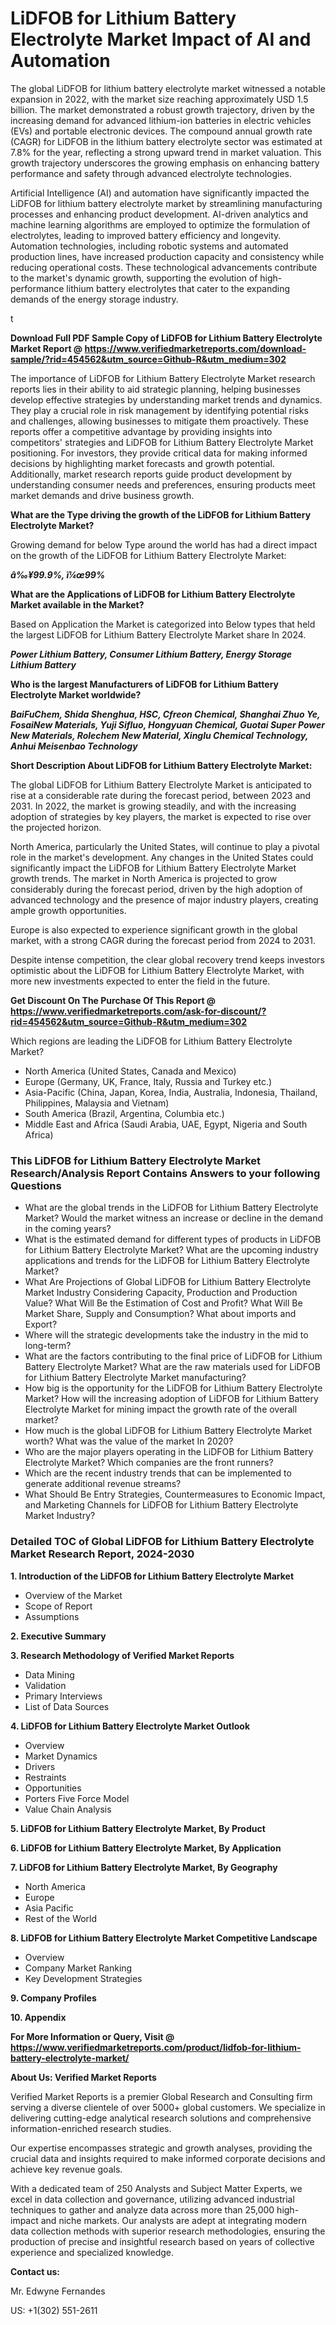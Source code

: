 <meta name="title" content="Global LiDFOB for Lithium Battery Electrolyte Market Impact of AI and Automation"><meta name="description" content="The global LiDFOB for lithium battery electrolyte market witnessed a notable expansion in 2022, with the market size reaching approximately USD 1.5 billion. The market"><meta name="title" content="LiDFOB for Lithium Battery Electrolyte Market Size, Share, Scope, Trends, Growth, Opportunities, Analysis, Forecast"><h1>LiDFOB for Lithium Battery Electrolyte Market Impact of AI and Automation</h1><p>The global LiDFOB for lithium battery electrolyte market witnessed a notable expansion in 2022, with the market size reaching approximately USD 1.5 billion. The market demonstrated a robust growth trajectory, driven by the increasing demand for advanced lithium-ion batteries in electric vehicles (EVs) and portable electronic devices. The compound annual growth rate (CAGR) for LiDFOB in the lithium battery electrolyte sector was estimated at 7.8% for the year, reflecting a strong upward trend in market valuation. This growth trajectory underscores the growing emphasis on enhancing battery performance and safety through advanced electrolyte technologies.</p><p>Artificial Intelligence (AI) and automation have significantly impacted the LiDFOB for lithium battery electrolyte market by streamlining manufacturing processes and enhancing product development. AI-driven analytics and machine learning algorithms are employed to optimize the formulation of electrolytes, leading to improved battery efficiency and longevity. Automation technologies, including robotic systems and automated production lines, have increased production capacity and consistency while reducing operational costs. These technological advancements contribute to the market's dynamic growth, supporting the evolution of high-performance lithium battery electrolytes that cater to the expanding demands of the energy storage industry.</p>t</p><p id="" class=""><strong>Download Full PDF Sample Copy of LiDFOB for Lithium Battery Electrolyte Market Report @ <a href="https://www.verifiedmarketreports.com/download-sample/?rid=454562&utm_source=Github-R&utm_medium=302" target="_blank">https://www.verifiedmarketreports.com/download-sample/?rid=454562&utm_source=Github-R&utm_medium=302</a></strong></p><p>The importance of&nbsp;LiDFOB for Lithium Battery Electrolyte Market research reports lies in their ability to aid strategic planning, helping businesses develop effective strategies by understanding market trends and dynamics. They play a crucial role in risk management by identifying potential risks and challenges, allowing businesses to mitigate them proactively. These reports offer a competitive advantage by providing insights into competitors' strategies and LiDFOB for Lithium Battery Electrolyte Market positioning. For investors, they provide critical data for making informed decisions by highlighting market forecasts and growth potential. Additionally, market research reports guide product development by understanding consumer needs and preferences, ensuring products meet market demands and drive business growth.</p><p><strong>What are the&nbsp;Type driving the growth of the LiDFOB for Lithium Battery Electrolyte Market?</strong></p><p id="" class="">Growing demand for below Type around the world has had a direct impact on the growth of the LiDFOB for Lithium Battery Electrolyte Market:</p><em><strong>â‰¥99.9%, ï¼œ99%</strong></em></p><strong>What are the&nbsp;Applications&nbsp;of LiDFOB for Lithium Battery Electrolyte Market available in the Market?</strong></p><p id="" class="">Based on Application the Market is categorized into Below types that held the largest LiDFOB for Lithium Battery Electrolyte Market share In 2024.</p><em><strong>Power Lithium Battery, Consumer Lithium Battery, Energy Storage Lithium Battery</strong></em></p><strong>Who is the largest Manufacturers of LiDFOB for Lithium Battery Electrolyte Market worldwide?</strong></p><p><em><strong>BaiFuChem, Shida Shenghua, HSC, Cfreon Chemical, Shanghai Zhuo Ye, FosaiNew Materials, Yuji Sifluo, Hongyuan Chemical, Guotai Super Power New Materials, Rolechem New Material, Xinglu Chemical Technology, Anhui Meisenbao Technology</strong></em></p><p id="" class=""><strong>Short Description About LiDFOB for Lithium Battery Electrolyte Market:</strong></p><p>The global LiDFOB for Lithium Battery Electrolyte Market is anticipated to rise at a considerable rate during the forecast period, between 2023 and 2031. In 2022, the market is growing steadily, and with the increasing adoption of strategies by key players, the market is expected to rise over the projected horizon.</p><p>North America, particularly the United States, will continue to play a pivotal role in the market's development. Any changes in the United States could significantly impact the LiDFOB for Lithium Battery Electrolyte Market growth trends. The market in North America is projected to grow considerably during the forecast period, driven by the high adoption of advanced technology and the presence of major industry players, creating ample growth opportunities.</p><p>Europe is also expected to experience significant growth in the global market, with a strong CAGR during the forecast period from 2024 to 2031.</p><p>Despite intense competition, the clear global recovery trend keeps investors optimistic about the LiDFOB for Lithium Battery Electrolyte Market, with more new investments expected to enter the field in the future.</p><p id="" class=""><strong>Get Discount On The Purchase Of This Report @ <a href="https://www.verifiedmarketreports.com/ask-for-discount/?rid=454562&utm_source=Github-R&utm_medium=302" target="_blank">https://www.verifiedmarketreports.com/ask-for-discount/?rid=454562&utm_source=Github-R&utm_medium=302</a></strong></p>Which regions are leading the LiDFOB for Lithium Battery Electrolyte Market?</p><ul><li>North America (United States, Canada and Mexico)</li><li>Europe (Germany, UK, France, Italy, Russia and Turkey etc.)</li><li>Asia-Pacific (China, Japan, Korea, India, Australia, Indonesia, Thailand, Philippines, Malaysia and Vietnam)</li><li>South America (Brazil, Argentina, Columbia etc.)</li><li>Middle East and Africa (Saudi Arabia, UAE, Egypt, Nigeria and South Africa)</li></ul><h3 id="" class="">This LiDFOB for Lithium Battery Electrolyte Market Research/Analysis Report Contains Answers to your following Questions</h3><ul><li>What are the global trends in the LiDFOB for Lithium Battery Electrolyte Market? Would the market witness an increase or decline in the demand in the coming years?</li><li>What is the estimated demand for different types of products in LiDFOB for Lithium Battery Electrolyte Market? What are the upcoming industry applications and trends for the LiDFOB for Lithium Battery Electrolyte Market?</li><li>What Are Projections of Global LiDFOB for Lithium Battery Electrolyte Market Industry Considering Capacity, Production and Production Value? What Will Be the Estimation of Cost and Profit? What Will Be Market Share, Supply and Consumption? What about imports and Export?</li><li>Where will the strategic developments take the industry in the mid to long-term?</li><li>What are the factors contributing to the final price of LiDFOB for Lithium Battery Electrolyte Market? What are the raw materials used for LiDFOB for Lithium Battery Electrolyte Market manufacturing?</li><li>How big is the opportunity for the LiDFOB for Lithium Battery Electrolyte Market? How will the increasing adoption of LiDFOB for Lithium Battery Electrolyte Market for mining impact the growth rate of the overall market?</li><li>How much is the global LiDFOB for Lithium Battery Electrolyte Market worth? What was the value of the market In 2020?</li><li>Who are the major players operating in the LiDFOB for Lithium Battery Electrolyte Market? Which companies are the front runners?</li><li>Which are the recent industry trends that can be implemented to generate additional revenue streams?</li><li>What Should Be Entry Strategies, Countermeasures to Economic Impact, and Marketing Channels for LiDFOB for Lithium Battery Electrolyte Market Industry?</li></ul><h3 id="" class="">Detailed TOC of Global LiDFOB for Lithium Battery Electrolyte Market Research Report, 2024-2030</h3><p id="" class=""><strong>1. Introduction of the LiDFOB for Lithium Battery Electrolyte Market</strong></p><ul><li>Overview of the Market</li><li>Scope of Report</li><li>Assumptions</li></ul><p id="" class=""><strong>2. Executive Summary</strong></p><p id="" class=""><strong>3. Research Methodology of Verified Market Reports</strong></p><ul><li>Data Mining</li><li>Validation</li><li>Primary Interviews</li><li>List of Data Sources</li></ul><p id="" class=""><strong>4. LiDFOB for Lithium Battery Electrolyte Market Outlook</strong></p><ul><li>Overview</li><li>Market Dynamics</li><li>Drivers</li><li>Restraints</li><li>Opportunities</li><li>Porters Five Force Model</li><li>Value Chain Analysis</li></ul><p id="" class=""><strong>5. LiDFOB for Lithium Battery Electrolyte Market, By Product</strong></p><p id="" class=""><strong>6. LiDFOB for Lithium Battery Electrolyte Market, By Application</strong></p><p id="" class=""><strong>7. LiDFOB for Lithium Battery Electrolyte Market, By Geography</strong></p><ul><li>North America</li><li>Europe</li><li>Asia Pacific</li><li>Rest of the World</li></ul><p id="" class=""><strong>8. LiDFOB for Lithium Battery Electrolyte Market Competitive Landscape</strong></p><ul><li>Overview</li><li>Company Market Ranking</li><li>Key Development Strategies</li></ul><p id="" class=""><strong>9. Company Profiles</strong></p><p id="" class=""><strong>10. Appendix</strong></p><p id="" class=""><strong>For More Information or Query, Visit @ <a href="https://www.verifiedmarketreports.com/product/lidfob-for-lithium-battery-electrolyte-market/" target="_blank">https://www.verifiedmarketreports.com/product/lidfob-for-lithium-battery-electrolyte-market/</a></strong></p><p id="" class=""><strong>About Us: Verified Market Reports</strong></p><p id="" class="">Verified Market Reports is a premier Global Research and Consulting firm serving a diverse clientele of over 5000+ global customers. We specialize in delivering cutting-edge analytical research solutions and comprehensive information-enriched research studies.</p><p id="" class="">Our expertise encompasses strategic and growth analyses, providing the crucial data and insights required to make informed corporate decisions and achieve key revenue goals.</p><p id="" class="">With a dedicated team of 250 Analysts and Subject Matter Experts, we excel in data collection and governance, utilizing advanced industrial techniques to gather and analyze data across more than 25,000 high-impact and niche markets. Our analysts are adept at integrating modern data collection methods with superior research methodologies, ensuring the production of precise and insightful research based on years of collective experience and specialized knowledge.</p><p id="" class=""><strong>Contact us:</strong></p><p id="" class="">Mr. Edwyne Fernandes</p><p id="" class="">US: +1(302) 551-2611</p>